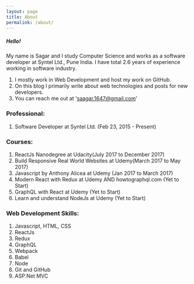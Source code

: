 ```yaml
---
layout: page
title: About
permalink: /about/
---
```


##### Hello!  
My name is Sagar and I study Computer Science and works as a software developer at Syntel Ltd., Pune India. I have total 2.6 years of experience working in software industry.  
1. I mostly work in Web Development and host my work on GitHub.
2. On this blog I primarily write about web technologies and posts for new developers.
3. You can reach me out at 'saagar.1647@gmail.com'
	
### Professional:  
1. Software Developer at Syntel Ltd. (Feb 23, 2015 - Present)   

### Courses: 
1. ReactJs Nanodegree at Udacity(July 2017 to December 2017)
2. Build Responsive Real World Websites at Udemy(March 2017 to May 2017)
3. Javascript by Anthony Alicea at Udemy (Jan 2017 to March 2017)
4. Modern React with Redux at Udemy AND howtographql.com (Yet to Start)
5. GraphQL with React at Udemy (Yet to Start)
6. Learn and understand NodeJs at Udemy (Yet to Start)  

### Web Development Skills:  
1. Javascript, HTML, CSS
2. ReactJs
3. Redux
4. GraphQL
5. Webpack
6. Babel
7. Node
8. Git and GitHub
9. ASP.Net MVC


